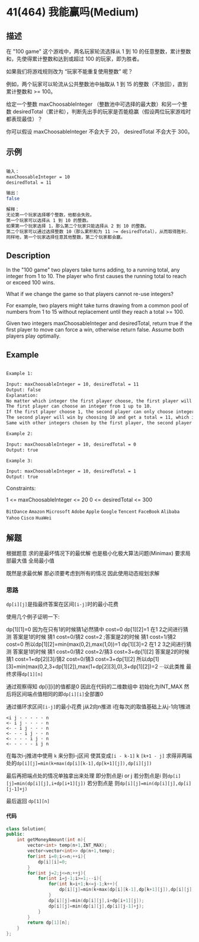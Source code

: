 # 41(464) 我能赢吗(Medium)

## 描述

在 "100 game" 这个游戏中，两名玩家轮流选择从 1 到 10 的任意整数，累计整数和，先使得累计整数和达到或超过 100 的玩家，即为胜者。

如果我们将游戏规则改为 “玩家不能重复使用整数” 呢？

例如，两个玩家可以轮流从公共整数池中抽取从 1 到 15 的整数（不放回），直到累计整数和 >= 100。

给定一个整数 maxChoosableInteger （整数池中可选择的最大数）和另一个整数 desiredTotal（累计和），判断先出手的玩家是否能稳赢（假设两位玩家游戏时都表现最佳）？

你可以假设 maxChoosableInteger 不会大于 20， desiredTotal 不会大于 300。

## 示例

```bash

输入：
maxChoosableInteger = 10
desiredTotal = 11

输出：
false

解释：
无论第一个玩家选择哪个整数，他都会失败。
第一个玩家可以选择从 1 到 10 的整数。
如果第一个玩家选择 1，那么第二个玩家只能选择从 2 到 10 的整数。
第二个玩家可以通过选择整数 10（那么累积和为 11 >= desiredTotal），从而取得胜利.
同样地，第一个玩家选择任意其他整数，第二个玩家都会赢。


``` 

## Description

In the "100 game" two players take turns adding, to a running total, any integer from 1 to 10. The player who first causes the running total to reach or exceed 100 wins.

What if we change the game so that players cannot re-use integers?

For example, two players might take turns drawing from a common pool of numbers from 1 to 15 without replacement until they reach a total >= 100.

Given two integers maxChoosableInteger and desiredTotal, return true if the first player to move can force a win, otherwise return false. Assume both players play optimally.

## Example

```bash

Example 1:

Input: maxChoosableInteger = 10, desiredTotal = 11
Output: false
Explanation:
No matter which integer the first player choose, the first player will lose.
The first player can choose an integer from 1 up to 10.
If the first player choose 1, the second player can only choose integers from 2 up to 10.
The second player will win by choosing 10 and get a total = 11, which is >= desiredTotal.
Same with other integers chosen by the first player, the second player will always win.

Example 2:

Input: maxChoosableInteger = 10, desiredTotal = 0
Output: true

Example 3:

Input: maxChoosableInteger = 10, desiredTotal = 1
Output: true

```

Constraints:

1 <= maxChoosableInteger <= 20
0 <= desiredTotal <= 300


`BitDance` `Amazon` `Microsoft` `Adobe` `Apple` `Google` `Tencent` `FaceBook` `Alibaba` `Yahoo` `Cisco` `HuaWei`

## 解题

根据题意 求的是最坏情况下的最优解 也是极小化极大算法问题(Minimax) 要求局部最大值 全局最小值

既然是求最优解 那必须要考虑到所有的情况 因此使用动态规划求解

### 思路

`dp[i][j]`是指最终答案在区间`[i-j]`时的最小花费

使用几个例子证明一下: 

dp[1][1]=0 因为在只有1的时候猜1必然猜中 cost=0
dp[1][2]=1 在1 2之间进行猜测 答案是1的时候 猜1 cost=0/猜2 cost=2 ;答案是2的时候 猜1 cost=1/猜2 cost=0 所以dp[1][2]=min(max(0,2),max(1,0))=1
dp[1][3]=2 在1 2 3之间进行猜测 答案是1的时候 猜1 cost=0/猜2 cost=2/猜3 cost=3+dp[1][2] 答案是2的时候 猜1 cost=1+dp[2][3]/猜2 cost=0/猜3 cost=3+dp[1][2] 所以dp[1][3]=min(max(0,2,3+dp[1][2]),max(1+dp[2][3],0),3+dp[1][2])=2
···以此类推
最终求得`dp[1][n]`

通过观察得知 dp[i][i]的值都是0 因此在代码的二维数组中 初始化为INT_MAX 然后将区间端点值相同的即`dp[i][i]`全部置0

通过循环求区间`[i-j]`的最小花费 j从2向n推进 i在每次j的取值基础上从j-1向1推进

```
<i j · · · · · n
<- i j · · · · n
<- - i j · · · n
<- - - i j · · n
<- - - - i j · n
<- - - - - i j n
```

在每次i-j推进中使用 `k` 来分割i-j区间 使其变成`[i - k-1]` k `[k+1 - j]` 求得非两端处的`dp[i][j]=min(k+max(dp[i][k-1],dp[k+1][j]),dp[i][j])`

最后再把端点处的情况单独拿出来处理 即分割点是i or j 若分割点是i 则`dp[i][j]=min(dp[i][j],i+dp[i+1][j])` 若分割点是 则`dp[i][j]=min(dp[i][j],dp[i][j-1]+j)`

最后返回 `dp[1][n]`
#### 代码

```C++
class Solution{
public:
    int getMoneyAmount(int n){
        vector<int> temp(n+1,INT_MAX);
        vector<vector<int>> dp(n+1,temp);
        for(int i=0;i<=n;++i){
            dp[i][i]=0;
        }
        for(int j=2;j<=n;++j){
            for(int i=j-1;i>=1;--i){
                for(int k=i+1;k<=j-1;k++){
                    dp[i][j]=min(k+max(dp[i][k-1],dp[k+1][j]),dp[i][j]);
                }
                dp[i][j]=min(dp[i][j],i+dp[i+1][j]);
                dp[i][j]=min(dp[i][j],dp[i][j-1]+j);
            }
        }
        return dp[1][n];
    }
};
```